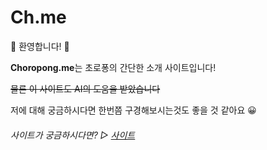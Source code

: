 # Ch.me
👋 환영합니다! 👋

**Choropong.me**는 초로퐁의 간단한 소개 사이트입니다!

~~물론 이 사이트도 AI의 도움을 받았습니다~~

저에 대해 궁금하시다면 한번쯤 구경해보시는것도 좋을 것 같아요 😀

###### 사이트가 궁금하시다면? ▷ <a href="https://choropong.me">사이트</a>
